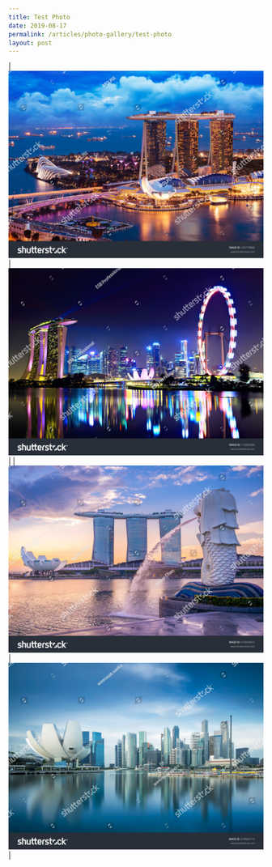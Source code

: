 ```yaml
---
title: Test Photo
date: 2019-08-17
permalink: /articles/photo-gallery/test-photo
layout: post
---
```

| ![Alt text for image on Isomer site](/images/stock-photo-singapore-cityscape-at-dusk-landscape-of-singapore-business-building-around-marina-bay-modern-739779886.jpg)     | ![Alt text for image on Isomer site](/images/stock-photo-singapore-city-skyline-at-night-112003280.jpg)     |
| ![Alt text for image on Isomer site](/images/stock-photo-singapore-singapore-may-sunrise-at-the-marina-in-singapore-with-the-iconic-building-610935047.jpg)     | ![Alt text for image on Isomer site](/images/stock-photo-singapore-skyline-679600114.jpg)     |

